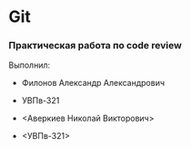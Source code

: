 # Git
### Практическая работа по code review


Выполнил:

* Филонов Александр Александрович
* УВПв-321

* <Аверкиев Николай Викторович>
* <УВПв-321>
